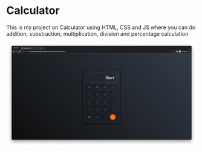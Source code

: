 # Calculator
This is my project on Calculator using HTML, CSS and JS
where you can do addition, substraction, multiplication, division and percentage calculation 

![Alt text](calz.png)
